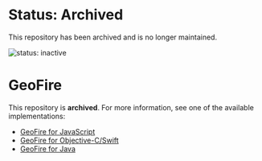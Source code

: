# Status: Archived
This repository has been archived and is no longer maintained.

![status: inactive](https://img.shields.io/badge/status-inactive-red.svg)
# GeoFire

This repository is **archived**. For more information, see one of the available implementations:

* [GeoFire for JavaScript](https://github.com/firebase/geofire-js)
* [GeoFire for Objective-C/Swift](https://github.com/firebase/geofire-objc)
* [GeoFire for Java](https://github.com/firebase/geofire-java)
